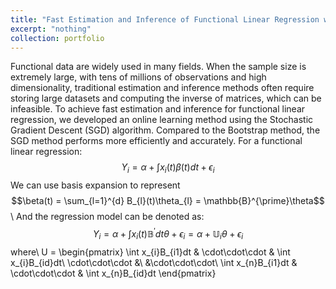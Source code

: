 ```yaml
---
title: "Fast Estimation and Inference of Functional Linear Regression with SGD"
excerpt: "nothing"
collection: portfolio
---
```


Functional data are widely used in many fields. When the sample size is extremely large, with tens of millions of observations and high 
dimensionality, traditional estimation and inference methods often require storing large datasets and computing the inverse of matrices, 
which can be infeasible. To achieve fast estimation and inference for functional linear regression, we developed an online learning method 
using the Stochastic Gradient Descent (SGD) algorithm. Compared to the Bootstrap method, the SGD method performs more efficiently and
accurately. For a functional linear regression:
$$Y_{i} = \alpha + \int x_{i}(t)\beta(t)dt + \epsilon_{i}$$
We can use basis expansion to represent $$\beta(t) = \sum_{l=1}^{d} B_{l}(t)\theta_{l} = \mathbb{B}^{\prime}\theta$$\\
And the regression model can be denoted as:
$$Y_{i} = \alpha + \int x_{i}(t)\mathbb{B}^{\prime}dt\theta + \epsilon_{i} = \alpha + \mathbb{U}_{i}\theta + \epsilon_{i}$$ where\\
U = \begin{pmatrix}
\int x_{i}B_{i1}dt & \cdot\cdot\cdot & \int x_{i}B_{id}dt\\
\cdot\cdot\cdot &\ &\cdot\cdot\cdot\\
\int x_{n}B_{i1}dt & \cdot\cdot\cdot & \int x_{n}B_{id}dt
\end{pmatrix}


